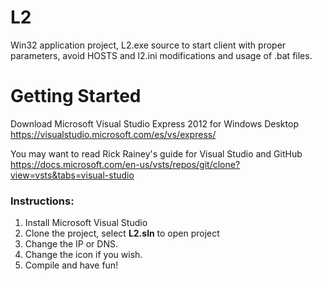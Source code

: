L2
==

Win32 application project, L2.exe source to start client with proper parameters, avoid HOSTS and l2.ini modifications and usage of .bat files.


Getting Started
==

Download Microsoft Visual Studio Express 2012 for Windows Desktop
https://visualstudio.microsoft.com/es/vs/express/

You may want to read Rick Rainey's guide for Visual Studio and GitHub
https://docs.microsoft.com/en-us/vsts/repos/git/clone?view=vsts&tabs=visual-studio

###  Instructions:

1. Install Microsoft Visual Studio
2. Clone the project, select **L2.sln** to open project
3. Change the IP or DNS.
4. Change the icon if you wish.
5. Compile and have fun!
